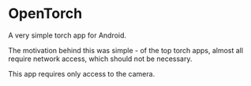 OpenTorch
=========

A very simple torch app for Android.

The motivation behind this was simple - of the top torch apps, almost all require network access, which should not be necessary.

This app requires only access to the camera.
